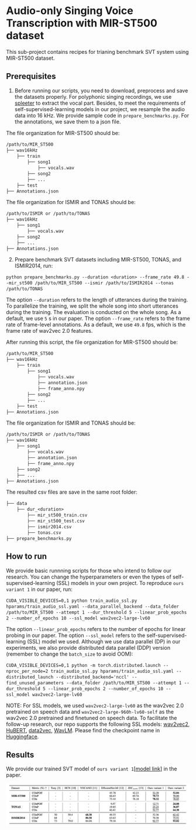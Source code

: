 # Audio-only Singing Voice Transcription with MIR-ST500 dataset
This sub-project contains recipes for trianing benchmark SVT system using MIR-ST500 dataset.

## Prerequisites
1. Before running our scripts, you need to download, preprocess and save the datasets properly. For polyphonic singing recordings, we use [spleeter](https://github.com/deezer/spleeter) to extract the vocal part. Besides, to meet the requirements of self-supervised-learning models in our project, we resample the audio data into 16 kHz. We provide sample code in `prepare_benchmarks.py`. For the annotations, we save them to a json file. 

The file organization for MIR-ST500 should be:
```
/path/to/MIR_ST500
├── wav16kHz
    ├── train
        ├── song1
            ├── vocals.wav
        ├── song2
        ├── ...
    ├── test
├── Annotations.json
```

The file organization for ISMIR and TONAS should be:
```
/path/to/ISMIR or /path/to/TONAS
├── wav16kHz
    ├── song1
        ├── vocals.wav
    ├── song2
    ├── ...
├── Annotations.json
```


2. Prepare benchmark SVT datasets including MIR-ST500, TONAS, and ISMIR2014, run:
```
python prepare_benchmarks.py --duration <duration> --frame_rate 49.8 --mir_st500 /path/to/MIR_ST500 --ismir /path/to/ISMIR2014 --tonas /path/to/TONAS
```
The option `--duration` refers to the length of utterances during the training. To parallelize the training, we split the whole song into short utterances during the training. The evaluation is conducted on the whole song. As a default, we use `5` s in our paper. The option `--frame_rate` refers to the frame rate of frame-level annotations. As a default, we use `49.8` fps, which is the frame rate of wav2vec 2.0 features.

After running this script, the file organization for MIR-ST500 should be:
```
/path/to/MIR_ST500
├── wav16kHz
    ├── train
        ├── song1
            ├── vocals.wav
            ├── annotation.json
            ├── frame_anno.npy
        ├── song2
        ├── ...
    ├── test
├── Annotations.json
```

The file organization for ISMIR and TONAS should be:
```
/path/to/ISMIR or /path/to/TONAS
├── wav16kHz
    ├── song1
        ├── vocals.wav
        ├── annotation.json
        ├── frame_anno.npy
    ├── song2
    ├── ...
├── Annotations.json
```

The resulted csv files are save in the same root folder: 
```
├── data
    ├── dur_<duration>
        ├── mir_st500_train.csv
        ├── mir_st500_test.csv
        ├── ismir2014.csv
        ├── tonas.csv
├── prepare_benchmarks.py
```

## How to run
We provide basic runnning scripts for those who intend to follow our research. You can change the hyperparameters or even the types of self-supervised-learning (SSL) models in your own project. To reproduce `ours variant 1` in our paper, run:
```
CUDA_VISIBLE_DEVICES=0,1 python train_audio_ssl.py hparams/train_audio_ssl.yaml --data_parallel_backend --data_folder /path/to/MIR_ST500 --attempt 1 --dur_threshold 5 --linear_prob_epochs 2 --number_of_epochs 10 --ssl_model wav2vec2-large-lv60
```
The option `--linear_prob_epochs` refers to the number of epochs for linear probing in our paper. The option `--ssl_model` refers to the self-supervised-learning (SSL) model we used. Although we use data parallel (DP) in our experiments, we also provide distributed data parallel (DDP) version (remember to change the `batch_size` to avoid OOM):
```
CUDA_VISIBLE_DEVICES=0,1 python -m torch.distributed.launch --nproc_per_node=2 train_audio_ssl.py hparams/train_audio_ssl.yaml --distributed_launch --distributed_backend='nccl' --find_unused_parameters --data_folder /path/to/MIR_ST500 --attempt 1 --dur_threshold 5 --linear_prob_epochs 2 --number_of_epochs 10 --ssl_model wav2vec2-large-lv60
```

NOTE: For SSL models, we used `wav2vec2-large-lv60` as the wav2vec 2.0 pretrained on speech data and `wav2vec2-large-960h-lv60-self` as the wav2vec 2.0 pretrained and finetuned on speech data. To facilitate the follow-up research, our repo supports the following SSL models: [wav2vec2](https://arxiv.org/abs/2006.11477), [HuBERT](https://arxiv.org/abs/2106.07447), [data2vec](https://arxiv.org/abs/2202.03555), [WavLM](https://arxiv.org/abs/2110.13900). Please find the checkpoint name in [Huggingface](https://huggingface.co/models).

## Results
We provide our trained SVT model of `ours variant 1`[[model link](https://drive.google.com/drive/folders/18IvMt8vrtZewCjCSy6DTPfZzhJw4SI95?usp=sharing)] in the paper.
<p align="center">
<img src="../assets/results.png" alt="" data-canonical-src="../assets/results.png width="100%"/>
</p>